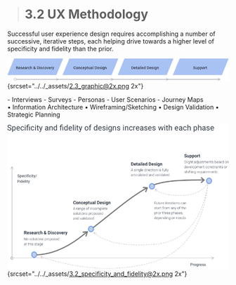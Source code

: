 > # **3.2** UX Methodology

Successful user experience design requires accomplishing a number of successive, iterative steps, each helping drive towards a higher level of specificity and fidelity than the prior.

![3.2-2 flow](../_assets/2.3_graphic.png){srcset="../../_assets/2.3_graphic@2x.png 2x"}


<p class="method-list-3-2 space-between" markdown="1">
  <div>
    - Interviews
    - Surveys
    - Personas
    - User Scenarios
    - Journey Maps
  </div>
  <div>
    • Information 
  Architecture
• Wireframing/Sketching
• Design Validation
• Strategic Planning
  </div>
</p>


![3.2-2 specificity](../_assets/3.2_specificity_and_fidelity.png){srcset="../../_assets/3.2_specificity_and_fidelity@2x.png 2x"}
